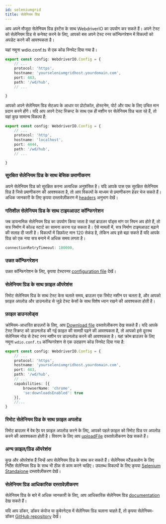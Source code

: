 ```yaml
---
id: seleniumgrid
title: सेलेनियम ग्रिड
---
```


आप अपने मौजूदा सेलेनियम ग्रिड इंस्टेंस के साथ WebdriverIO का उपयोग कर सकते हैं। अपने टेस्ट को सेलेनियम ग्रिड से कनेक्ट करने के लिए, आपको बस अपने टेस्ट रनर कॉन्फिगरेशन में विकल्पों को अपडेट करने की आवश्यकता है।

यहां नमूना wdio.conf.ts से एक कोड स्निपेट दिया गया है।

```ts title=wdio.conf.ts
export const config: WebdriverIO.Config = {
    // ...
    protocol: 'https',
    hostname: 'yourseleniumgridhost.yourdomain.com',
    port: 443,
    path: '/wd/hub',
    // ...

}
```
आपको अपने सेलेनियम ग्रिड सेटअप के आधार पर प्रोटोकॉल, होस्टनेम, पोर्ट और पाथ के लिए उचित मान प्रदान करने होंगे।
यदि आप अपने टेस्ट स्क्रिप्ट के साथ एक ही मशीन पर सेलेनियम ग्रिड चला रहे हैं, तो यहां कुछ सामान्य विकल्प हैं:

```ts title=wdio.conf.ts
export const config: WebdriverIO.Config = {
    // ...
    protocol: 'http',
    hostname: 'localhost',
    port: 4444,
    path: '/wd/hub',
    // ...

}
```

### सुरक्षित सेलेनियम ग्रिड के साथ बेसिक प्रमाणीकरण

अपने सेलेनियम ग्रिड को सुरक्षित करना अत्यधिक अनुशंसित है। यदि आपके पास एक सुरक्षित सेलेनियम ग्रिड है जिसे प्रमाणीकरण की आवश्यकता है, तो आप विकल्पों के माध्यम से प्रमाणीकरण हेडर भेज सकते हैं।
अधिक जानकारी के लिए कृपया दस्तावेज़ीकरण में [headers](https://webdriver.io/docs/configuration/#headers) अनुभाग देखें।

### गतिशील सेलेनियम ग्रिड के साथ टाइमआउट कॉन्फिगरेशन

जब डायनामिक सेलेनियम ग्रिड का उपयोग किया जाता है जहां ब्राउज़र पॉड्स मांग पर स्पिन अप होते हैं, तो सत्र निर्माण में कोल्ड स्टार्ट का सामना करना पड़ सकता है। ऐसे मामलों में, सत्र निर्माण टाइमआउट बढ़ाने की सलाह दी जाती है। विकल्पों में डिफ़ॉल्ट मान 120 सेकंड है, लेकिन आप इसे बढ़ा सकते हैं यदि आपके ग्रिड को एक नया सत्र बनाने में अधिक समय लगता है।

```ts
connectionRetryTimeout: 180000,
```

### उन्नत कॉन्फिगरेशन

उन्नत कॉन्फिगरेशन के लिए, कृपया टेस्टरनर [configuration file](https://webdriver.io/docs/configurationfile) देखें।

### सेलेनियम ग्रिड के साथ फ़ाइल ऑपरेशंस

रिमोट सेलेनियम ग्रिड के साथ टेस्ट केस चलाते समय, ब्राउज़र एक रिमोट मशीन पर चलता है, और आपको फ़ाइल अपलोड और डाउनलोड से जुड़े टेस्ट केसों के साथ विशेष ध्यान रखने की आवश्यकता होती है।

### फ़ाइल डाउनलोड्स

क्रोमियम-आधारित ब्राउज़रों के लिए, आप [Download file](https://webdriver.io/docs/api/browser/downloadFile) दस्तावेज़ीकरण देख सकते हैं। यदि आपके टेस्ट स्क्रिप्ट को डाउनलोड की गई फ़ाइल की सामग्री पढ़ने की आवश्यकता है, तो आपको इसे दूरस्थ सेलेनियम नोड से टेस्ट रनर मशीन पर डाउनलोड करने की आवश्यकता है। यहां क्रोम ब्राउज़र के लिए नमूना `wdio.conf.ts` कॉन्फिगरेशन से एक उदाहरण कोड स्निपेट दिया गया है:

```ts title=wdio.conf.ts
export const config: WebdriverIO.Config = {
    // ...
    protocol: 'https',
    hostname: 'yourseleniumgridhost.yourdomain.com',
    port: 443,
    path: '/wd/hub',
    // ...
    capabilities: [{
        browserName: 'chrome',
        'se:downloadsEnabled': true
    }],
    //...
}
```

### रिमोट सेलेनियम ग्रिड के साथ फ़ाइल अपलोड

रिमोट ब्राउज़र में वेब ऐप पर फ़ाइल अपलोड करने के लिए, आपको पहले फ़ाइल को रिमोट ग्रिड पर अपलोड करने की आवश्यकता होती है। विवरण के लिए आप [uploadFile](https://webdriver.io/docs/api/browser/uploadFile) दस्तावेज़ीकरण देख सकते हैं।

### अन्य फ़ाइल/ग्रिड ऑपरेशंस

कुछ और ऑपरेशंस हैं जिन्हें आप सेलेनियम ग्रिड के साथ कर सकते हैं। सेलेनियम स्टैंडअलोन के लिए निर्देश सेलेनियम ग्रिड के साथ भी ठीक से काम करने चाहिए। उपलब्ध विकल्पों के लिए कृपया [Selenium Standalone](https://webdriver.io/docs/api/selenium/) दस्तावेज़ीकरण देखें।


### सेलेनियम ग्रिड आधिकारिक दस्तावेज़ीकरण

सेलेनियम ग्रिड के बारे में अधिक जानकारी के लिए, आप आधिकारिक सेलेनियम ग्रिड [documentation](https://www.selenium.dev/documentation/grid/) देख सकते हैं।

यदि आप डॉकर, डॉकर कंपोज या कुबेरनेट्स में सेलेनियम ग्रिड चलाना चाहते हैं, तो कृपया सेलेनियम-डॉकर [GitHub repository](https://github.com/SeleniumHQ/docker-selenium) देखें।